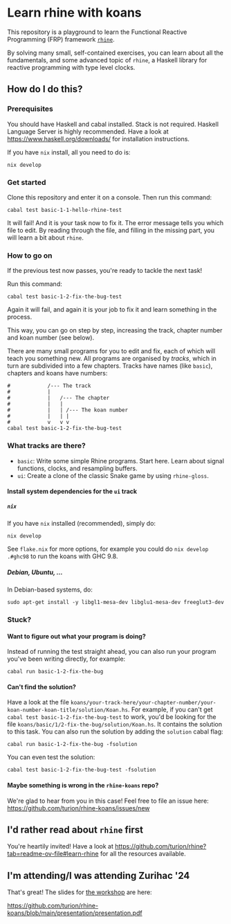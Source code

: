 # Learn rhine with koans

This repository is a playground to learn the Functional Reactive Programming (FRP) framework [`rhine`](https://hackage.haskell.org/package/rhine).

By solving many small, self-contained exercises,
you can learn about all the fundamentals, and some advanced topic of `rhine`,
a Haskell library for reactive programming with type level clocks.

## How do I do this?

### Prerequisites

You should have Haskell and cabal installed.
Stack is not required.
Haskell Language Server is highly recommended.
Have a look at https://www.haskell.org/downloads/ for installation instructions.

If you have `nix` install, all you need to do is:

```
nix develop
```

### Get started

Clone this repository and enter it on a console.
Then run this command:

```
cabal test basic-1-1-hello-rhine-test
```

It will fail! And it is your task now to fix it.
The error message tells you which file to edit.
By reading through the file, and filling in the missing part,
you will learn a bit about `rhine`.

### How to go on

If the previous test now passes, you're ready to tackle the next task!

Run this command:

```
cabal test basic-1-2-fix-the-bug-test
```

Again it will fail, and again it is your job to fix it and learn something in the process.

This way, you can go on step by step, increasing the track, chapter number and koan number (see below).

There are many small programs for you to edit and fix,
each of which will teach you something new.
All programs are organised by _tracks_,
which in turn are subdivided into a few chapters.
Tracks have names (like `basic`), chapters and koans have numbers:
```
#            /--- The track
#            |
#            |   /--- The chapter
#            |   |
#            |   | /--- The koan number
#            |   | |
#            v   v v
cabal test basic-1-2-fix-the-bug-test
```

### What tracks are there?

* `basic`: Write some simple Rhine programs. Start here.
  Learn about signal functions, clocks, and resampling buffers.
* `ui`: Create a clone of the classic Snake game by using `rhine-gloss`.

#### Install system dependencies for the `ui` track

##### `nix`

If you have `nix` installed (recommended), simply do:

```
nix develop
```

See `flake.nix` for more options,
for example you could do `nix develop .#ghc98` to run the koans with GHC 9.8.

##### Debian, Ubuntu, ...

In Debian-based systems, do:

```
sudo apt-get install -y libgl1-mesa-dev libglu1-mesa-dev freeglut3-dev
```

### Stuck?

#### Want to figure out what your program is doing?
Instead of running the test straight ahead,
you can also run your program you've been writing directly, for example:
```
cabal run basic-1-2-fix-the-bug
```

#### Can't find the solution?
Have a look at the file `koans/your-track-here/your-chapter-number/your-koan-number-koan-title/solution/Koan.hs`.
For example, if you can't get `cabal test basic-1-2-fix-the-bug-test` to work,
you'd be looking for the file `koans/basic/1/2-fix-the-bug/solution/Koan.hs`.
It contains the solution to this task.
You can also run the solution by adding the `solution` cabal flag:
```
cabal run basic-1-2-fix-the-bug -fsolution
```
You can even test the solution:
```
cabal test basic-1-2-fix-the-bug-test -fsolution
```

#### Maybe something is wrong in the `rhine-koans` repo?
We're glad to hear from you in this case!
Feel free to file an issue here:
https://github.com/turion/rhine-koans/issues/new

## I'd rather read about `rhine` first

You're heartily invited! Have a look at https://github.com/turion/rhine?tab=readme-ov-file#learn-rhine for all the resources available.

## I'm attending/I was attending Zurihac '24

That's great! The slides for [the workshop](https://zfoh.ch/zurihac2024/#track-frp) are here:

https://github.com/turion/rhine-koans/blob/main/presentation/presentation.pdf
